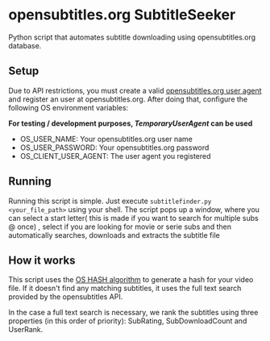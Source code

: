 # opensubtitles.org SubtitleSeeker

Python script that automates subtitle downloading using opensubtitles.org database.

## Setup

Due to API restrictions, you must create a valid [opensubtitles.org user agent](http://trac.opensubtitles.org/projects/opensubtitles/wiki/DevReadFirst) and register an user at opensubtitles.org. After doing that, configure the following OS environment variables:

**For testing / development purposes, *TemporaryUserAgent* can be used**

* OS_USER_NAME: Your opensubtitles.org user name
* OS_USER_PASSWORD: Your opensubtitles.org password
* OS_CLIENT_USER_AGENT: The user agent you registered

## Running

Running this script is simple. Just execute `subtitlefinder.py <your_file_path>` using your shell. The script pops up a window, where you can select a start letter( this is made if you want to search for multiple subs @ once) , select if you are looking for movie or serie subs and then automatically searches, downloads and extracts the subtitle file

## How it works

This script uses the [OS HASH algorithm](http://trac.opensubtitles.org/projects/opensubtitles/wiki/HashSourceCodes) to generate a hash for your video file. If it doesn't find any matching subtitles, it uses the full text search provided by the opensubtitles API. 

In the case a full text search is necessary, we rank the subtitles using three properties (in this order of priority): SubRating, SubDownloadCount and UserRank.
